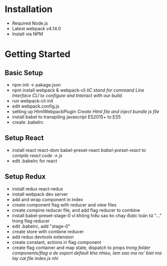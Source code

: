 # Installation
  * Required Node.js
  * Latest webpack v4.14.0
  * Install via NPM

# Getting Started

## Basic Setup
  - npm init -> pakage.json
  - npm install webpack & webpack-cli
    *liC stand for command Line Interface*
    *CLI to configure and tnteract with our build.*
  - run webpack-cli init
  - edit webpack.config.js
  - setting up HtmlWebpackPlugin
    *Create Html file and inject bundle js file*
  - install babel to transpiling javascript ES2015+ to ES5
  - create .babelrc

## Setup React
  - install react react-dom babel-preset-react
    *babel-preset-react to compile react code -> js*
  - edit .babelrc for react

## Setup Redux
  - install redux react-redux
  - install webpack dev server
  - add <Provider> and wrap <App/> component in index
  - create component flag with reducer and view files
  - create compine reducer file, and add flag reducer to combine
  - install babel-preset-stage-0 vì không hiểu sao ko chạy được toán tử "..." trong flag reducer
  - edit .babelrc, add "stage-0"
  - create store with combine reducer
  - add redux devtools extension
  - create constant, actions in flag component
  - create flag container and map state, dispatch to props
  *trong folder components/flag a de export default kha nhieu, lam sao ma no' biet ma lay cai file index.js nhi*
  
